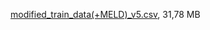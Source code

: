 [modified_train_data(+MELD)_v5.csv](https://drive.google.com/file/d/1xd9Lj8jivt3NUpuCSgAFvyYmvoBy6fIt/view?usp=sharing), 31,78 MB